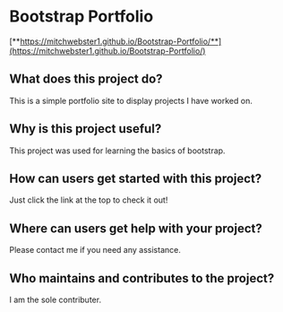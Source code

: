 # Bootstrap Portfolio

[**https://mitchwebster1.github.io/Bootstrap-Portfolio/**](https://mitchwebster1.github.io/Bootstrap-Portfolio/)

## What does this project do?

This is a simple portfolio site to display projects I have worked on.

## Why is this project useful?

This project was used for learning the basics of bootstrap.

## How can users get started with this project?

Just click the link at the top to check it out!

## Where can users get help with your project?

Please contact me if you need any assistance.

## Who maintains and contributes to the project?

I am the sole contributer.
